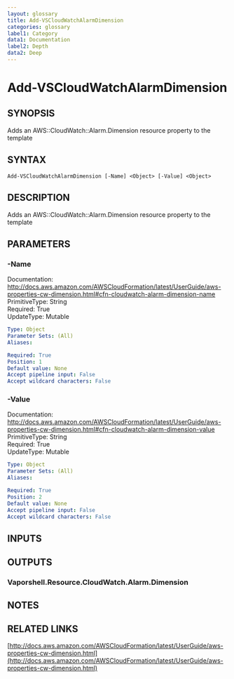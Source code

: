 ```yaml
---
layout: glossary
title: Add-VSCloudWatchAlarmDimension
categories: glossary
label1: Category
data1: Documentation
label2: Depth
data2: Deep
---
```


# Add-VSCloudWatchAlarmDimension

## SYNOPSIS
Adds an AWS::CloudWatch::Alarm.Dimension resource property to the template

## SYNTAX

```
Add-VSCloudWatchAlarmDimension [-Name] <Object> [-Value] <Object>
```

## DESCRIPTION
Adds an AWS::CloudWatch::Alarm.Dimension resource property to the template

## PARAMETERS

### -Name
Documentation: http://docs.aws.amazon.com/AWSCloudFormation/latest/UserGuide/aws-properties-cw-dimension.html#cfn-cloudwatch-alarm-dimension-name    
PrimitiveType: String    
Required: True    
UpdateType: Mutable

```yaml
Type: Object
Parameter Sets: (All)
Aliases: 

Required: True
Position: 1
Default value: None
Accept pipeline input: False
Accept wildcard characters: False
```

### -Value
Documentation: http://docs.aws.amazon.com/AWSCloudFormation/latest/UserGuide/aws-properties-cw-dimension.html#cfn-cloudwatch-alarm-dimension-value    
PrimitiveType: String    
Required: True    
UpdateType: Mutable

```yaml
Type: Object
Parameter Sets: (All)
Aliases: 

Required: True
Position: 2
Default value: None
Accept pipeline input: False
Accept wildcard characters: False
```

## INPUTS

## OUTPUTS

### Vaporshell.Resource.CloudWatch.Alarm.Dimension

## NOTES

## RELATED LINKS

[http://docs.aws.amazon.com/AWSCloudFormation/latest/UserGuide/aws-properties-cw-dimension.html](http://docs.aws.amazon.com/AWSCloudFormation/latest/UserGuide/aws-properties-cw-dimension.html)

